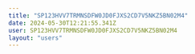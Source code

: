 ```yaml
---
title: "SP123HVV7TRMNSDFW0JD0FJXS2CD7V5NKZ5BN02M4"
date: 2024-05-30T12:21:55.341Z
user: SP123HVV7TRMNSDFW0JD0FJXS2CD7V5NKZ5BN02M4
layout: "users"
---
```

    